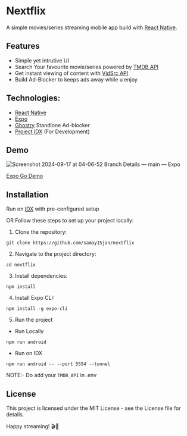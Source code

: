 # Nextflix

A simple movies/series streaming mobile app build with [React Native](https://reactnative.dev/).

## Features
- Simple yet intrutive UI
- Search Your favourite movie/series powered by [TMDB API](https://developer.themoviedb.org/docs/getting-started)
- Get instant viewing of content with [VidSrc API](https://vidsrc.net/)
- Build Ad-Blocker to keeps ads away while u enjoy 


## Technologies:
- [React Native](https://reactnative.dev/)
- [Expo](httpsnm://expo.dev)
- [Ghostry](https://github.com/ghostery/adblocker) Standlone Ad-blocker
- [Project IDX](https://idx.google.com/) (For Development)

## Demo

![Screenshot 2024-09-17 at 04-06-52 Branch Details — main — Expo](https://github.com/user-attachments/assets/e536669d-c24d-4549-850b-cb86b2a171c5)

[Expo Go Demo](https://expo.dev/preview/update?message=minor%20changes&updateRuntimeVersion=1.0.0&createdAt=2024-09-16T22%3A29%3A06.249Z&slug=exp&projectId=d9f4b5ac-4ccd-4387-85b6-1380361016ab&group=c936ff65-5556-445f-8d07-b57d0a654a13)

## Installation
Run on [IDX](https://idx.google.com/import) with pre-configured setup

OR Follow these steps to set up your project locally:
1.  Clone the repository:

```
git clone https://github.com/samay15jan/nextflix
```

2. Navigate to the project directory:

```
cd nextflix
```
3. Install dependencies:

```
npm install
```

4. Install Expo CLI:

```
npm install -g expo-cli
```

5. Run the project

- Run Locally
```
npm run android
```

- Run on IDX

```
npm run android -- --port 5554 --tunnel
```

NOTE:- Do add your `TMDB_API` in .env

## License

This project is licensed under the MIT License - see the License file for details.

Happy streaming! 🎬🍿
